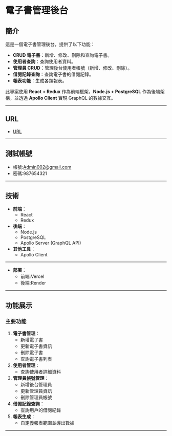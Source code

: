 # 電子書管理後台

## 簡介
這是一個電子書管理後台，提供了以下功能：
- **CRUD 電子書**：新增、修改、刪除和查詢電子書。
- **使用者查詢**：查詢使用者資料。
- **管理員 CRUD**：管理後台使用者帳號（新增、修改、刪除）。
- **借閱記錄查詢**：查詢電子書的借閱記錄。
- **報表功能**：生成各類報表。

此專案使用 **React + Redux** 作為前端框架，**Node.js + PostgreSQL** 作為後端架構，並透過 **Apollo Client** 實現 GraphQL 的數據交互。

---
## **URL**
   - [URL](https://e-book-l4zhkv4g4-haowei212410061s-projects.vercel.app/main)
---

## **測試帳號**
   - 帳號:Admin002@gmail.com
   - 密碼:987654321
---

## **技術**
- **前端**：
  - React
  - Redux
- **後端**：
  - Node.js
  - PostgreSQL
  - Apollo Server (GraphQL API)
- **其他工具**：
  - Apollo Client 
---
- **部署**：
  - 前端:Vercel
  - 後端:Render 
---


## **功能展示**
### **主要功能**
1. **電子書管理**：
   - 新增電子書
   - 更新電子書資訊
   - 刪除電子書
   - 查詢電子書列表
2. **使用者管理**：
   - 查詢使用者詳細資料
3. **管理員帳號管理**：
   - 新增後台管理員
   - 更新管理員資訊
   - 刪除管理員帳號
4. **借閱記錄查詢**：
   - 查詢用戶的借閱紀錄
5. **報表生成**：
   - 自定義報表範圍並導出數據

---


